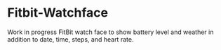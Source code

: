# Fitbit-Watchface
Work in progress FitBit watch face to show battery level and weather in addition to date, time, steps, and heart rate.
